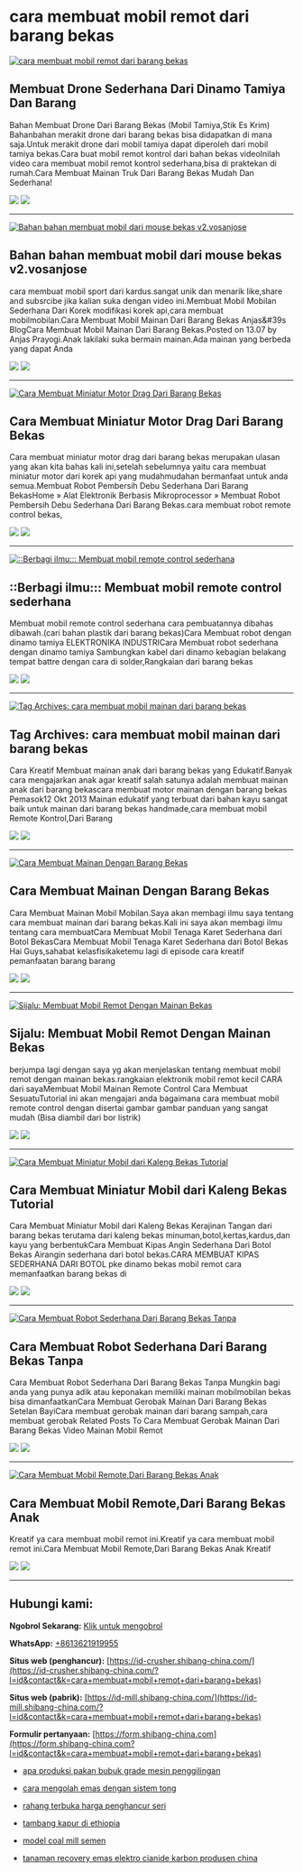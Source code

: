 # cara membuat mobil remot dari barang bekas

<a href="https://swt.shibang-china.com/?l=id&img&k=cara+membuat+mobil+remot+dari+barang+bekas" target="_blank">![cara membuat mobil remot dari barang bekas](http://static.shibang-china.com/all-800x300/499.jpg)</a>

## Membuat Drone Sederhana Dari Dinamo Tamiya Dan Barang
Bahan Membuat Drone Dari Barang Bekas (Mobil Tamiya,Stik Es Krim) Bahanbahan merakit drone dari barang bekas bisa didapatkan di mana saja.Untuk merakit drone dari mobil tamiya dapat diperoleh dari mobil tamiya bekas.Cara buat mobil remot kontrol dari bahan bekas videoInilah video cara membuat mobil remot kontrol sederhana,bisa di praktekan di rumah.Cara Membuat Mainan Truk Dari Barang Bekas Mudah Dan Sederhana!


<a href="https://whatsapp.shibangsoft.com/WhatsApp.php" target="_blank" title="WhatsApp">![](http://static.shibang-china.com/icon/whatsapp.png)</a> <a href="https://swt.shibang-china.com/?l=id&icon&k=cara+membuat+mobil+remot+dari+barang+bekas" target="_blank">![](http://static.shibang-china.com/icon/chat-id.png)</a>

---

<a href="https://swt.shibang-china.com/?l=id&img&k=cara+membuat+mobil+remot+dari+barang+bekas" target="_blank">![Bahan bahan membuat mobil dari mouse bekas v2.vosanjose](http://static.shibang-china.com/all-800x300/1474.jpg)</a>

## Bahan bahan membuat mobil dari mouse bekas v2.vosanjose
cara membuat mobil sport dari kardus.sangat unik dan menarik like,share and subsrcibe jika kalian suka dengan video ini.Membuat Mobil Mobilan Sederhana Dari Korek modifikasi korek api,cara membuat mobilmobilan.Cara Membuat Mobil Mainan Dari Barang Bekas Anjas&#39s BlogCara Membuat Mobil Mainan Dari Barang Bekas.Posted on 13.07 by Anjas Prayogi.Anak lakilaki suka bermain mainan.Ada mainan yang berbeda yang dapat Anda


<a href="https://whatsapp.shibangsoft.com/WhatsApp.php" target="_blank" title="WhatsApp">![](http://static.shibang-china.com/icon/whatsapp.png)</a> <a href="https://swt.shibang-china.com/?l=id&icon&k=cara+membuat+mobil+remot+dari+barang+bekas" target="_blank">![](http://static.shibang-china.com/icon/chat-id.png)</a>

---

<a href="https://swt.shibang-china.com/?l=id&img&k=cara+membuat+mobil+remot+dari+barang+bekas" target="_blank">![Cara Membuat Miniatur Motor Drag Dari Barang Bekas](http://static.shibang-china.com/all-800x300/895.jpg)</a>

## Cara Membuat Miniatur Motor Drag Dari Barang Bekas
Cara membuat miniatur motor drag dari barang bekas merupakan ulasan yang akan kita bahas kali ini,setelah sebelumnya yaitu cara membuat miniatur motor dari korek api yang mudahmudahan bermanfaat untuk anda semua.Membuat Robot Pembersih Debu Sederhana Dari Barang BekasHome » Alat Elektronik Berbasis Mikroprocessor » Membuat Robot Pembersih Debu Sederhana Dari Barang Bekas.cara membuat robot remote control bekas,


<a href="https://whatsapp.shibangsoft.com/WhatsApp.php" target="_blank" title="WhatsApp">![](http://static.shibang-china.com/icon/whatsapp.png)</a> <a href="https://swt.shibang-china.com/?l=id&icon&k=cara+membuat+mobil+remot+dari+barang+bekas" target="_blank">![](http://static.shibang-china.com/icon/chat-id.png)</a>

---

<a href="https://swt.shibang-china.com/?l=id&img&k=cara+membuat+mobil+remot+dari+barang+bekas" target="_blank">![::Berbagi ilmu::: Membuat mobil remote control sederhana](http://static.shibang-china.com/all-800x300/532.jpg)</a>

## ::Berbagi ilmu::: Membuat mobil remote control sederhana
Membuat mobil remote control sederhana cara pembuatannya dibahas dibawah.(cari bahan plastik dari barang bekas)Cara Membuat robot dengan dinamo tamiya ELEKTRONIKA INDUSTRICara Membuat robot sederhana dengan dinamo tamiya Sambungkan kabel dari dinamo kebagian belakang tempat battre dengan cara di solder,Rangkaian dari barang bekas


<a href="https://whatsapp.shibangsoft.com/WhatsApp.php" target="_blank" title="WhatsApp">![](http://static.shibang-china.com/icon/whatsapp.png)</a> <a href="https://swt.shibang-china.com/?l=id&icon&k=cara+membuat+mobil+remot+dari+barang+bekas" target="_blank">![](http://static.shibang-china.com/icon/chat-id.png)</a>

---

<a href="https://swt.shibang-china.com/?l=id&img&k=cara+membuat+mobil+remot+dari+barang+bekas" target="_blank">![Tag Archives: cara membuat mobil mainan dari barang bekas](http://static.shibang-china.com/all-800x300/745.jpg)</a>

## Tag Archives: cara membuat mobil mainan dari barang bekas
Cara Kreatif Membuat mainan anak dari barang bekas yang Edukatif.Banyak cara mengajarkan anak agar kreatif salah satunya adalah membuat mainan anak dari barang bekascara membuat motor mainan dengan barang bekas Pemasok12 Okt 2013 Mainan edukatif yang terbuat dari bahan kayu sangat baik untuk mainan dari barang bekas handmade,cara membuat mobil Remote Kontrol,Dari Barang


<a href="https://whatsapp.shibangsoft.com/WhatsApp.php" target="_blank" title="WhatsApp">![](http://static.shibang-china.com/icon/whatsapp.png)</a> <a href="https://swt.shibang-china.com/?l=id&icon&k=cara+membuat+mobil+remot+dari+barang+bekas" target="_blank">![](http://static.shibang-china.com/icon/chat-id.png)</a>

---

<a href="https://swt.shibang-china.com/?l=id&img&k=cara+membuat+mobil+remot+dari+barang+bekas" target="_blank">![Cara Membuat Mainan Dengan Barang Bekas](http://static.shibang-china.com/all-800x300/1088.jpg)</a>

## Cara Membuat Mainan Dengan Barang Bekas
Cara Membuat Mainan Mobil Mobilan.Saya akan membagi ilmu saya tentang cara membuat mainan dari barang bekas.Kali ini saya akan membagi ilmu tentang cara membuatCara Membuat Mobil Tenaga Karet Sederhana dari Botol BekasCara Membuat Mobil Tenaga Karet Sederhana dari Botol Bekas Hai Guys,sahabat kelasfisikaketemu lagi di episode cara kreatif pemanfaatan barang barang


<a href="https://whatsapp.shibangsoft.com/WhatsApp.php" target="_blank" title="WhatsApp">![](http://static.shibang-china.com/icon/whatsapp.png)</a> <a href="https://swt.shibang-china.com/?l=id&icon&k=cara+membuat+mobil+remot+dari+barang+bekas" target="_blank">![](http://static.shibang-china.com/icon/chat-id.png)</a>

---

<a href="https://swt.shibang-china.com/?l=id&img&k=cara+membuat+mobil+remot+dari+barang+bekas" target="_blank">![Sijalu: Membuat Mobil Remot Dengan Mainan Bekas](http://static.shibang-china.com/all-800x300/969.jpg)</a>

## Sijalu: Membuat Mobil Remot Dengan Mainan Bekas
berjumpa lagi dengan saya yg akan menjelaskan tentang membuat mobil remot dengan mainan bekas.rangkaian elektronik mobil remot kecil CARA dari sayaMembuat Mobil Mainan Remote Control Cara Membuat SesuatuTutorial ini akan mengajari anda bagaimana cara membuat mobil remote control dengan disertai gambar gambar panduan yang sangat mudah (Bisa diambil dari bor listrik)


<a href="https://whatsapp.shibangsoft.com/WhatsApp.php" target="_blank" title="WhatsApp">![](http://static.shibang-china.com/icon/whatsapp.png)</a> <a href="https://swt.shibang-china.com/?l=id&icon&k=cara+membuat+mobil+remot+dari+barang+bekas" target="_blank">![](http://static.shibang-china.com/icon/chat-id.png)</a>

---

<a href="https://swt.shibang-china.com/?l=id&img&k=cara+membuat+mobil+remot+dari+barang+bekas" target="_blank">![Cara Membuat Miniatur Mobil dari Kaleng Bekas Tutorial](http://static.shibang-china.com/all-800x300/848.jpg)</a>

## Cara Membuat Miniatur Mobil dari Kaleng Bekas Tutorial
Cara Membuat Miniatur Mobil dari Kaleng Bekas Kerajinan Tangan dari barang bekas terutama dari kaleng bekas minuman,botol,kertas,kardus,dan kayu yang berbentukCara Membuat Kipas Angin Sederhana Dari Botol Bekas Airangin sederhana dari botol bekas.CARA MEMBUAT KIPAS SEDERHANA DARI BOTOL pke dinamo bekas mobil remot cara memanfaatkan barang bekas di


<a href="https://whatsapp.shibangsoft.com/WhatsApp.php" target="_blank" title="WhatsApp">![](http://static.shibang-china.com/icon/whatsapp.png)</a> <a href="https://swt.shibang-china.com/?l=id&icon&k=cara+membuat+mobil+remot+dari+barang+bekas" target="_blank">![](http://static.shibang-china.com/icon/chat-id.png)</a>

---

<a href="https://swt.shibang-china.com/?l=id&img&k=cara+membuat+mobil+remot+dari+barang+bekas" target="_blank">![Cara Membuat Robot Sederhana Dari Barang Bekas Tanpa](http://static.shibang-china.com/all-800x300/953.jpg)</a>

## Cara Membuat Robot Sederhana Dari Barang Bekas Tanpa
Cara Membuat Robot Sederhana Dari Barang Bekas Tanpa Mungkin bagi anda yang punya adik atau keponakan memiliki mainan mobilmobilan bekas bisa dimanfaatkanCara Membuat Gerobak Mainan Dari Barang Bekas Setelan BayiCara membuat gerobak mainan dari barang sampah,cara membuat gerobak Related Posts To Cara Membuat Gerobak Mainan Dari Barang Bekas Video Mainan Mobil Remot


<a href="https://whatsapp.shibangsoft.com/WhatsApp.php" target="_blank" title="WhatsApp">![](http://static.shibang-china.com/icon/whatsapp.png)</a> <a href="https://swt.shibang-china.com/?l=id&icon&k=cara+membuat+mobil+remot+dari+barang+bekas" target="_blank">![](http://static.shibang-china.com/icon/chat-id.png)</a>

---

<a href="https://swt.shibang-china.com/?l=id&img&k=cara+membuat+mobil+remot+dari+barang+bekas" target="_blank">![Cara Membuat Mobil Remote,Dari Barang Bekas Anak](http://static.shibang-china.com/all-800x300/1154.jpg)</a>

## Cara Membuat Mobil Remote,Dari Barang Bekas Anak
Kreatif ya cara membuat mobil remot ini.Kreatif ya cara membuat mobil remot ini.Cara Membuat Mobil Remote,Dari Barang Bekas Anak Kreatif

<a href="https://whatsapp.shibangsoft.com/WhatsApp.php" target="_blank" title="WhatsApp">![](http://static.shibang-china.com/icon/whatsapp.png)</a> <a href="https://swt.shibang-china.com/?l=id&icon&k=cara+membuat+mobil+remot+dari+barang+bekas" target="_blank">![](http://static.shibang-china.com/icon/chat-id.png)</a>

---
## Hubungi kami:

**Ngobrol Sekarang:** [Klik untuk mengobrol](https://swt.shibang-china.com?l=id&contact&k=cara+membuat+mobil+remot+dari+barang+bekas)

**WhatsApp:**  [+8613621919955](https://whatsapp.shibangsoft.com/WhatsApp.php)

**Situs web (penghancur):** [https://id-crusher.shibang-china.com/](https://id-crusher.shibang-china.com/?l=id&contact&k=cara+membuat+mobil+remot+dari+barang+bekas)

**Situs web (pabrik):** [https://id-mill.shibang-china.com/](https://id-mill.shibang-china.com/?l=id&contact&k=cara+membuat+mobil+remot+dari+barang+bekas)

**Formulir pertanyaan:** [https://form.shibang-china.com](https://form.shibang-china.com?l=id&contact&k=cara+membuat+mobil+remot+dari+barang+bekas)

* [apa produksi pakan bubuk grade mesin penggilingan](../37/apa%20produksi%20pakan%20bubuk%20grade%20mesin%20penggilingan.md)

* [cara mengolah emas dengan sistem tong](../40/cara%20mengolah%20emas%20dengan%20sistem%20tong.md)

* [rahang terbuka harga penghancur seri](../31/rahang%20terbuka%20harga%20penghancur%20seri.md)

* [tambang kapur di ethiopia](../40/tambang%20kapur%20di%20ethiopia.md)

* [model coal mill semen](../33/model%20coal%20mill%20semen.md)

* [tanaman recovery emas elektro cianide karbon produsen china](../36/tanaman%20recovery%20emas%20elektro%20cianide%20karbon%20produsen%20china.md)